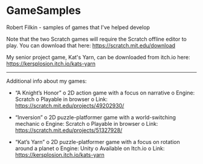 # GameSamples
Robert Filkin - samples of games that I've helped develop

Note that the two Scratch games will require the Scratch offline editor to play. You can download that here: https://scratch.mit.edu/download

My senior project game, Kat's Yarn, can be downloaded from itch.io here: https://kersplosion.itch.io/kats-yarn 

-------------------------------------
Additional info about my games:

-	“A Knight’s Honor”
o	2D action game with a focus on narrative
o	Engine: Scratch
o	Playable in browser
o	Link: https://scratch.mit.edu/projects/49202930/ 

-	“Inversion”
o	2D puzzle-platformer game with a world-switching mechanic
o	Engine: Scratch
o	Playable in browser
o	Link: https://scratch.mit.edu/projects/51327928/ 

-	“Kat’s Yarn”
o	2D puzzle-platformer game with a focus on rotation around a planet
o	Engine: Unity
o	Available on Itch.io
o	Link: https://kersplosion.itch.io/kats-yarn 
